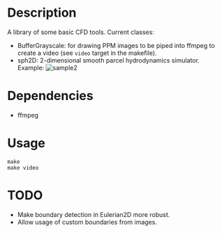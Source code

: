 # Description
A library of some basic CFD tools.
Current classes:
* BufferGrayscale: for drawing PPM images to be piped into ffmpeg to create a video (see `video` target in the makefile).
* sph2D: 2-dimensional smooth parcel hydrodynamics simulator. Example:
![sample2](https://user-images.githubusercontent.com/38050380/116092193-dfd49e00-a6a5-11eb-9a60-309b65ffd6c1.gif)

# Dependencies
* ffmpeg

# Usage

```
make
make video
```

# TODO
* Make boundary detection in Eulerian2D more robust.
* Allow usage of custom boundaries from images.
